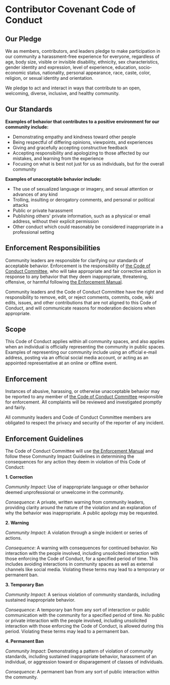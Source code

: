 # Contributor Covenant Code of Conduct  

## Our Pledge  

We as members, contributors, and leaders pledge to make participation in our community a harassment-free experience for everyone, regardless of age, body size, visible or invisible disability, ethnicity, sex characteristics, gender identity and expression, level of experience, education, socio-economic status, nationality, personal appearance, race, caste, color, religion, or sexual identity and orientation.  

We pledge to act and interact in ways that contribute to an open, welcoming, diverse, inclusive, and healthy community.  

## Our Standards  

**Examples of behavior that contributes to a positive environment for our community include:**  

- Demonstrating empathy and kindness toward other people  
- Being respectful of differing opinions, viewpoints, and experiences  
- Giving and gracefully accepting constructive feedback  
- Accepting responsibility and apologizing to those affected by our mistakes, and learning from the experience  
- Focusing on what is best not just for us as individuals, but for the overall community  

**Examples of unacceptable behavior include:**  
- The use of sexualized language or imagery, and sexual attention or advances of any kind  
- Trolling, insulting or derogatory comments, and personal or political attacks  
- Public or private harassment  
- Publishing others' private information, such as a physical or email address, without their explicit permission  
- Other conduct which could reasonably be considered inappropriate in a professional setting  

## Enforcement Responsibilities  

Community leaders are responsible for clarifying our standards of acceptable behavior. Enforcement is the responsibility of [the Code of Conduct Committee](/coc/committee.md), who will take appropriate and fair corrective action in response to any behavior that they deem inappropriate, threatening, offensive, or harmful  following [the Enforcement Manual](/coc/enforcement-manual.md).  

Community leaders and the Code of Conduct Committee have the right and responsibility to remove, edit, or reject comments, commits, code, wiki edits, issues, and other contributions that are not aligned to this Code of Conduct, and will communicate reasons for moderation decisions when appropriate.  

## Scope  

This Code of Conduct applies within all community spaces, and also applies when an individual is officially representing the community in public spaces. Examples of representing our community include using an official e-mail address, posting via an official social media account, or acting as an appointed representative at an online or offline event.  

## Enforcement  

Instances of abusive, harassing, or otherwise unacceptable behavior may be reported to any member of [the Code of Conduct Committee](/coc/committee.md) responsible for enforcement. All complaints will be reviewed and investigated promptly and fairly.  

All community leaders and Code of Conduct Committee members are obligated to respect the privacy and security of the reporter of any incident.  

## Enforcement Guidelines  

The Code of Conduct Committee will use [the Enforcement Manual](/coc/enforcement-manual.md) and follow these Community Impact Guidelines in determining the consequences for any action they deem in violation of this Code of Conduct:  

**1. Correction**  

*Community Impact*: Use of inappropriate language or other behavior deemed unprofessional or unwelcome in the community.  

*Consequence*: A private, written warning from community leaders, providing clarity around the nature of the violation and an explanation of why the behavior was inappropriate. A public apology may be requested.  

**2. Warning**  

*Community Impact*: A violation through a single incident or series of actions.  

*Consequence*: A warning with consequences for continued behavior. No interaction with the people involved, including unsolicited interaction with those enforcing the Code of Conduct, for a specified period of time. This includes avoiding interactions in community spaces as well as external channels like social media. Violating these terms may lead to a temporary or permanent ban.  

**3. Temporary Ban**  

*Community Impact*: A serious violation of community standards, including sustained inappropriate behavior.  

*Consequence*: A temporary ban from any sort of interaction or public communication with the community for a specified period of time. No public or private interaction with the people involved, including unsolicited interaction with those enforcing the Code of Conduct, is allowed during this period. Violating these terms may lead to a permanent ban.  

**4. Permanent Ban**  

*Community Impact*: Demonstrating a pattern of violation of community standards, including sustained inappropriate behavior, harassment of an individual, or aggression toward or disparagement of classes of individuals.  

*Consequence*: A permanent ban from any sort of public interaction within the community.  

